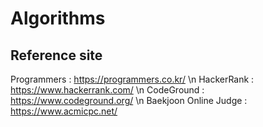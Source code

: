 # Algorithms

## Reference site
Programmers : https://programmers.co.kr/ \n
HackerRank : https://www.hackerrank.com/ \n
CodeGround : https://www.codeground.org/ \n
Baekjoon Online Judge : https://www.acmicpc.net/

